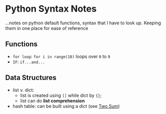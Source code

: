 # Python Syntax Notes
...notes on python default functions, syntax that I have to look up. Keeping them in one place for ease of reference

## Functions
- `for loop`: `for i in range(10)` loops over `0` to `9`
- `IF`: `if...and...`

## Data Structures
- list v. dict: 
    - list is created using `[]` while dict by `{}`; 
    - list can do **list comprehension**
- hash table: can be built using a dict (see [Two Sum](../Code/Python/1_TwoSum.py))